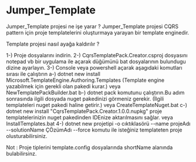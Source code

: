 # Jumper_Template

Jumper_Template projesi ne işe yarar ?
Jumper_Template projesi CQRS pattern için proje templatelerini oluşturmaya yarayan bir template enginedir.

Template projesi nasıl ayağa kaldırılır ?

1-) Proje dosyalarını indirin.
2-) CqrsTemplatePack.Creator.csproj dosyasını notepad vb bir uygulama ile açarak <PackageOutputPath> düğümünü bat dosyalarının bulundugu dizine ayarlayın.
3-) Console veya powershell açarak aşagıdaki komutları sırası ile çalıştırın
    a-) dotnet new install Microsoft.TemplateEngine.Authoring.Templates (Template engine yazabilmek için gerekli olan pakedi kurar.) veya NewTemplatePackBuilder.bat
    b-) dotnet pack komutunu çalıştırın.Bu adım sonrasında ilgili dosyada nuget pakedinizi görmeniz gerekir. (İlgili templateleri nuget pakedi haline getirir.) veya CreateTemplateNuget.bat
    c-)  dotnet new install "CqrsTemplatePack.Creator.1.0.0.nupkg" proje templatelerinizin nuget pakedinden IDEnize aktarılmasını sağlar. veya InstallTemplates.bat
4-) dotnet new projetipi -o cıktıklasörü --name projeAdı --solutionName ÇÖzümAdı --force komutu ile isteğiniz templateten proje olusturabilirsiniz.

Not : Proje tiplerini template.config dosyalarında shortName alanında bulabilirsinz.
